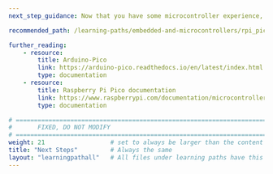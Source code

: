 ```yaml
---
next_step_guidance: Now that you have some microcontroller experience, check out another programming environment for the Raspberry Pi Pico.

recommended_path: /learning-paths/embedded-and-microcontrollers/rpi_pico/ 

further_reading:
    - resource:
        title: Arduino-Pico
        link: https://arduino-pico.readthedocs.io/en/latest/index.html
        type: documentation
    - resource:
        title: Raspberry Pi Pico documentation
        link: https://www.raspberrypi.com/documentation/microcontrollers/raspberry-pi-pico.html
        type: documentation

# ================================================================================
#       FIXED, DO NOT MODIFY
# ================================================================================
weight: 21                  # set to always be larger than the content in this path, and one more than 'review'
title: "Next Steps"         # Always the same
layout: "learningpathall"   # All files under learning paths have this same wrapper
---
```

